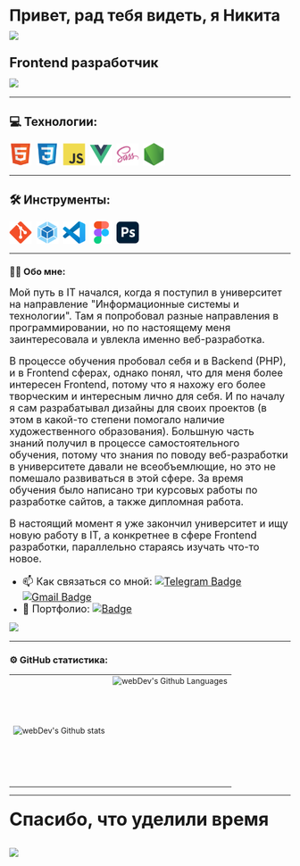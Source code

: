 # Привет, рад тебя видеть, я Никита <img src="https://media.giphy.com/media/hvRJCLFzcasrR4ia7z/giphy.gif" width="3%" />
<font size="5">**Frontend разработчик**</font> 

<!-- <img src="https://media.giphy.com/media/WUlplcMpOCEmTGBtBW/giphy.gif" width="400px"> -->
<img src="https://media0.giphy.com/media/v1.Y2lkPTc5MGI3NjExN2E3a29ycHIycHZ1Y3NrcGZmbWJpZTI4bmxkNWJjaTdta2g3dmM2MiZlcD12MV9pbnRlcm5hbF9naWZfYnlfaWQmY3Q9cw/ZEUODEtQiUZWGg6IHR/giphy.gif" width="300px">

---
## 💻 Технологии:
  <img src="https://raw.githubusercontent.com/devicons/devicon/55609aa5bd817ff167afce0d965585c92040787a/icons/html5/html5-original.svg" title="html5" alt="html5" width="40" height="40"/>&nbsp;
  <img src="https://raw.githubusercontent.com/devicons/devicon/55609aa5bd817ff167afce0d965585c92040787a/icons/css3/css3-original.svg" title="css" alt="css" width="40" height="40"/>&nbsp;
  <img src="https://raw.githubusercontent.com/devicons/devicon/55609aa5bd817ff167afce0d965585c92040787a/icons/javascript/javascript-original.svg" title="javascript" alt="javascript" width="40" height="40"/>&nbsp;
  <img src="https://raw.githubusercontent.com/devicons/devicon/55609aa5bd817ff167afce0d965585c92040787a/icons/vuejs/vuejs-original.svg" title="vuejs" alt="vuejs" width="40" height="40"/>&nbsp;
  <img src="https://raw.githubusercontent.com/devicons/devicon/55609aa5bd817ff167afce0d965585c92040787a/icons/sass/sass-original.svg" title="sass/scss" alt="sass/scss" width="40" height="40"/>&nbsp;
  <img src="https://raw.githubusercontent.com/devicons/devicon/55609aa5bd817ff167afce0d965585c92040787a/icons/nodejs/nodejs-original.svg" title="nodejs" alt="nodejs" width="40" height="40"/>&nbsp;
  

---

## 🛠 Инструменты:
<img src="https://raw.githubusercontent.com/devicons/devicon/55609aa5bd817ff167afce0d965585c92040787a/icons/git/git-original.svg" title="git" alt="git" width="40" height="40">&nbsp;
<img src="https://raw.githubusercontent.com/devicons/devicon/55609aa5bd817ff167afce0d965585c92040787a/icons/webpack/webpack-original.svg" title="webpack" alt="webpack" width="40" height="40"/>&nbsp;
<img src="https://raw.githubusercontent.com/devicons/devicon/55609aa5bd817ff167afce0d965585c92040787a/icons/vscode/vscode-original.svg" title="vscode" alt="vscode" width="40" height="40"/>&nbsp;
<img src="https://raw.githubusercontent.com/devicons/devicon/55609aa5bd817ff167afce0d965585c92040787a/icons/figma/figma-original.svg" title="figma" alt="figma" width="40" height="40"/>&nbsp;
<img src="https://raw.githubusercontent.com/devicons/devicon/55609aa5bd817ff167afce0d965585c92040787a/icons/photoshop/photoshop-plain.svg" title="photoshop" alt="photoshop" width="40" height="40"/>&nbsp;

---

### 👨‍💻 Обо мне:
<font size="4">Мой путь в IT начался, когда я поступил в университет на направление "Информационные системы и технологии". Там я попробовал разные направления в программировании, но по настоящему меня заинтересовала и увлекла именно веб-разработка. 

В процессе обучения пробовал себя и в Backend (PHP), и в Frontend сферах, однако понял, что для меня более интересен Frontend, потому что я нахожу его более творческим и интересным лично для себя. И по началу я сам разрабатывал дизайны для своих проектов (в этом в какой-то степени помогало наличие художественного образования). Большную часть знаний получил в процессе самостоятельного обучения, потому что знания по поводу веб-разработки в университете давали не всеобъемлющие, но это не помешало развиваться в этой сфере. За время обучения было написано три курсовых работы по разработке сайтов, а также дипломная работа.

В настоящий момент я уже закончил университет и ищу новую работу в IT, а конкретнее в сфере Frontend разработки, параллельно стараясь изучать что-то новое.

- 📫 Как связаться со мной: [![Telegram Badge](https://img.shields.io/badge/-cubberg-blue?style=flat&logo=Telegram&logoColor=white)](https://t.me/cubberg) [![Gmail Badge](https://img.shields.io/badge/-Gmail-red?style=flat&logo=Gmail&logoColor=white)](mailto:nikita.bergen0@gmail.com)
- 🎯 Портфолио: [![Badge](https://img.shields.io/badge/-portfolio-green?style=flat&logo=&logoColor=white)](https://cubby-sil.github.io/portfolio/)
</font><br>
<img src="https://media.tenor.com/cqQ9eq9xIrgAAAAi/cat.gif" width="300px" />

---

### ⚙️ GitHub статистика:
<table>
  <tr>
    <td>
      <img align="left" src="http://github-readme-streak-stats.herokuapp.com?user=CUBBY-SIL&theme=dark&background=000000" alt="webDev's Github stats" />
    </td>
    <td>
      <img height="195px" align="right" alt="webDev's Github Languages" src="https://github-readme-stats-sigma-five.vercel.app/api/top-langs/?username=CUBBY-SIL&layout=compact&theme=vision-friendly-dark" />
    </td>
  </tr>
</table>

---
### <font size="6">Спасибо, что уделили время
<img src="https://media4.giphy.com/media/v1.Y2lkPTc5MGI3NjExdXZ0cnBjN2Q5c2RjaTNvbTZuc28xYWFhMnZ5dGN1bngwdnRqYXY2bCZlcD12MV9pbnRlcm5hbF9naWZfYnlfaWQmY3Q9cw/WP392ibkvgOfYn07ez/giphy.gif" width="400px" /> 



<!--
**CUBBY-SIL/cubby-sil** is a ✨ _special_ ✨ repository because its `README.md` (this file) appears on your GitHub profile.

Here are some ideas to get you started:

- 🔭 I’m currently working on ...
- 🌱 I’m currently learning ...
- 👯 I’m looking to collaborate on ...
- 🤔 I’m looking for help with ...
- 💬 Ask me about ...
- 📫 How to reach me: ...
- 😄 Pronouns: ...
- ⚡ Fun fact: ...
-->
